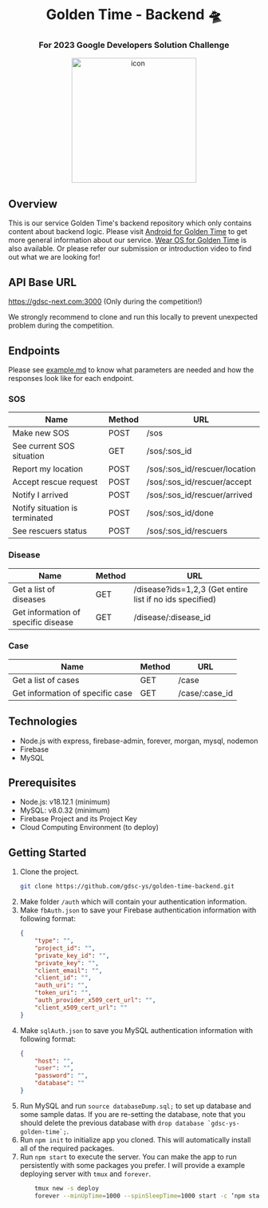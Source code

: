<h1 align="center">Golden Time - Backend 🛸</h1>
<h3 align="center">For 2023 Google Developers Solution Challenge</h3>
<p align="center">
  <img src="https://user-images.githubusercontent.com/11978494/228843932-c59e03fb-d4e7-458d-a548-58e80583a7ea.png" alt="icon" width="250" height="250">
</p>

## Overview
This is our service Golden Time's backend repository which only contains content about backend logic. Please visit [Android for Golden Time](https://github.com/gdsc-ys/golden-time-android) to get more general information about our service. [Wear OS for Golden Time](https://github.com/gdsc-ys/golden-time-wearos) is also available. Or please refer our submission or introduction video to find out what we are looking for!

## API Base URL
https://gdsc-next.com:3000 (Only during the competition!)

We strongly recommend to clone and run this locally to prevent unexpected problem during the competition.

## Endpoints
Please see [example.md](https://github.com/gdsc-ys/golden-time-backend/blob/main/example.md) to know what parameters are needed and how the responses look like for each endpoint.

### SOS
|Name|Method|URL|
|-|-|-|
|Make new SOS|POST|/sos|
|See current SOS situation|GET|/sos/:sos_id|
|Report my location|POST|/sos/:sos_id/rescuer/location|
|Accept rescue request|POST|/sos/:sos_id/rescuer/accept|
|Notify I arrived|POST|/sos/:sos_id/rescuer/arrived|
|Notify situation is terminated|POST|/sos/:sos_id/done|
|See rescuers status|POST|/sos/:sos_id/rescuers|

### Disease
|Name|Method|URL|
|-|-|-|
|Get a list of diseases|GET|/disease?ids=1,2,3 (Get entire list if no ids specified)|
|Get information of specific disease|GET|/disease/:disease_id|

### Case
|Name|Method|URL|
|-|-|-|
|Get a list of cases|GET|/case|
|Get information of specific case|GET|/case/:case_id|

## Technologies
- Node.js with express, firebase-admin, forever, morgan, mysql, nodemon
- Firebase
- MySQL

## Prerequisites
- Node.js: v18.12.1 (minimum)
- MySQL: v8.0.32 (minimum)
- Firebase Project and its Project Key
- Cloud Computing Environment (to deploy)

## Getting Started
1. Clone the project.
    ```bash
    git clone https://github.com/gdsc-ys/golden-time-backend.git
    ```
2. Make folder `/auth` which will contain your authentication information.
3. Make `fbAuth.json` to save your Firebase authentication information with following format:
    ```json
    {
        "type": "",
        "project_id": "",
        "private_key_id": "",
        "private_key": "",
        "client_email": "",
        "client_id": "",
        "auth_uri": "",
        "token_uri": "",
        "auth_provider_x509_cert_url": "",
        "client_x509_cert_url": ""
    }
    ```
4. Make `sqlAuth.json` to save you MySQL authentication information with following format:
    ```json
    {
        "host": "",
        "user": "",
        "password": "",
        "database": ""
    }
    ```
5. Run MySQL and run `source databaseDump.sql;` to set up database and some sample datas. If you are re-setting the database, note that you should delete the previous database with ```drop database `gdsc-ys-golden-time`;```.
6. Run `npm init` to initialize app you cloned. This will automatically install all of the required packages.
7. Run `npm start` to execute the server. You can make the app to run persistently with some packages you prefer. I will provide a example deploying server with `tmux` and `forever`.
    ```bash
        tmux new -s deploy
        forever --minUpTime=1000 --spinSleepTime=1000 start -c ‘npm start’ ./
    ```